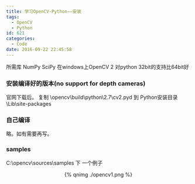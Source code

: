 ```yaml
---
title: 学习OpenCV-Python——安装
tags:
  - OpenCV
  - Python
id: 621
categories:
  - Code
date: 2016-09-22 22:45:58
---
```

所需库
NumPy
SciPy
在windows上OpenCV 2 对python 32bit的支持比64bit好

### 安装编译好的版本(no support for depth cameras)
官网下载后。
复制 \opencv\build\python\2.7\cv2.pyd 到 Python安装目录\Lib\site-packages

### 自己编译
略。如有需要再写。

### samples
C:\opencv\sources\samples 下
一个例子
<div align=center>
{% qnimg ./opencv1.png  %}
</div>